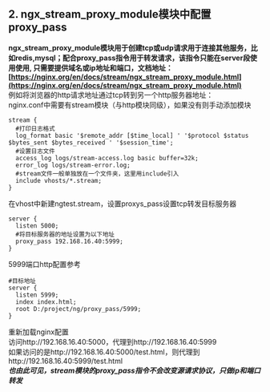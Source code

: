 ## 2. ngx_stream_proxy_module模块中配置proxy_pass
**ngx_stream_proxy_module模块用于创建tcp或udp请求用于连接其他服务，比如redis,mysql；配合proxy_pass指令用于转发请求，该指令只能在server段使用使用, 只需要提供域名或ip地址和端口，文档地址：[https://nginx.org/en/docs/stream/ngx_stream_proxy_module.html](https://nginx.org/en/docs/stream/ngx_stream_proxy_module.html)**  
例如将浏览器的http请求地址通过tcp转到另一个http服务器地址：   
nginx.conf中需要有stream模块（与http模块同级），如果没有则手动添加模块
```nginx
stream {
  #打印日志格式
  log_format basic '$remote_addr [$time_local] ' '$protocol $status $bytes_sent $bytes_received ' '$session_time';
  #设置日志文件
  access_log logs/stream-access.log basic buffer=32k;
  error_log logs/stream-error.log;
  #stream文件一般单独放在一个文件夹，这里用include引入
  include vhosts/*.stream;
}
```
在vhost中新建ngtest.stream，设置proxys_pass设置tcp转发目标服务器 
```nginx
server {
  listen 5000;
  #将目标服务器的地址设置为以下地址
  proxy_pass 192.168.16.40:5999;
}
```
5999端口http配置参考
```nginx
#目标地址
server {
  listen 5999;
  index index.html;
  root D:/project/ng/proxy_pass/5999;
}
```
重新加载nginx配置  
访问http://192.168.16.40:5000，代理到http://192.168.16.40:5999  
如果访问的是http://192.168.16.40:5000/test.html，则代理到http://192.168.16.40:5999/test.html  
***也由此可见，stream模块的proxy_pass指令不会改变源请求协议，只做ip和端口转发***